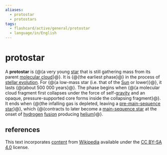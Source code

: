 ```yaml
---
aliases:
  - protostar
  - protostars
tags:
  - flashcard/active/general/protostar
  - language/in/English
---
```


# protostar

A __protostar__ is {@{a very young [star](star.md) that is still gathering mass from its parent [molecular cloud](molecular%20cloud.md)}@}. It is {@{the earliest phase}@} in the process of [stellar evolution](stellar%20evolution.md). For {@{a low-mass star (i.e. that of the [Sun](sun.md) or lower)}@}, it lasts {@{about 500&nbsp;000 years}@}. The phase begins when {@{a molecular cloud fragment first collapses under the force of self-[gravity](gravity.md) and an opaque, pressure-supported core forms inside the collapsing fragment}@}. It ends when {@{the infalling gas is depleted, leaving a [pre-main-sequence star](pre-main-sequence%20star.md)}@}, which {@{contracts to later become a [main-sequence star](main%20sequence.md) at the onset of [hydrogen](hydrogen.md) [fusion](nuclear%20fusion.md) producing [helium](helium.md)}@}.

## references

This text incorporates [content](https://en.wikipedia.org/wiki/protostar) from [Wikipedia](Wikipedia.md) available under the [CC BY-SA 4.0](https://creativecommons.org/licenses/by-sa/4.0/) license.
